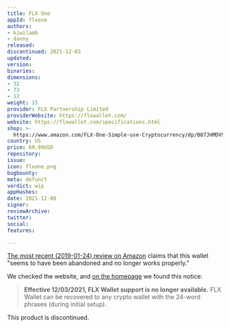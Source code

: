 ```yaml
---
title: FLX One
appId: flxone
authors:
- kiwilamb
- danny
released: 
discontinued: 2021-12-03
updated: 
version: 
binaries: 
dimensions:
- 32
- 73
- 12
weight: 15
provider: FLX Partnership Limited
providerWebsite: https://flxwallet.com/
website: https://flxwallet.com/specifications.html
shop: >-
  https://www.amazon.com/FLX-One-Simple-use-Cryptocurrency/dp/B07JHMDV9X/ref=sr_1_2?ie=UTF8&qid=1540514793&sr=8-2&keywords=flx+wallet
country: US
price: 69.99USD
repository: 
issue: 
icon: flxone.png
bugbounty: 
meta: defunct
verdict: wip
appHashes: 
date: 2021-12-08
signer: 
reviewArchive: 
twitter: 
social: 
features: 

---
```


[The most recent (2019-01-24) review on Amazon](https://www.amazon.com/gp/customer-reviews/RLI3BEBASPDRJ/ref=cm_cr_srp_d_rvw_ttl?ie=UTF8&ASIN=B07JHMDV9X) claims that this wallet "seems to have been abandoned and no longer works properly."

We checked the website, and [on the homepage](https://flxwallet.com/index-en.html) we found this notice:

> **Effective 12/03/2021, FLX Wallet support is no longer available.** FLX Wallet can be recovered to any crypto wallet with the 24-word phrases (during initial setup).

This product is discontinued.
